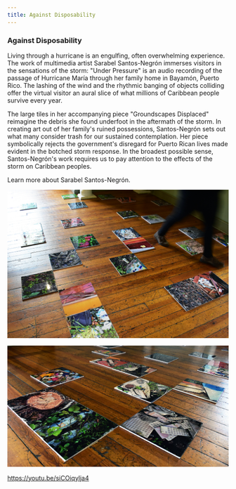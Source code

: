 ```yaml
---
title: Against Disposability
---
```


### Against Disposability

Living through a hurricane is an engulfing, often overwhelming experience. The work of multimedia artist Sarabel Santos-Negrón immerses visitors in the sensations of the storm: "Under Pressure" is an audio recording of the passage of Hurricane María through her family home in Bayamón, Puerto Rico. The lashing of the wind and the rhythmic banging of objects colliding offer the virtual visitor an aural slice of what millions of Caribbean people survive every year. 

The large tiles in her accompanying piece "Groundscapes Displaced" reimagine the debris she found underfoot in the aftermath of the storm. In creating art out of her family's ruined possessions, Santos-Negrón sets out what many consider trash for our sustained contemplation. Her piece symbolically rejects the government's disregard for Puerto Rican lives made evident in the botched storm response. In the broadest possible sense, Santos-Negrón's work requires us to pay attention to the effects of the storm on Caribbean peoples. 

Learn more about Sarabel Santos-Negrón.

![People walk over several tiles from Sarabel's piece that are placed on the floor.](assets/images/santosnegron-s_under-pressure_01.jpg)

![A closer view of tiles from Sarabel's piece, Groundscapes Displaced](assets/images/santosnegron-s_under-pressure_02.jpg)

https://youtu.be/siCOiqylja4
